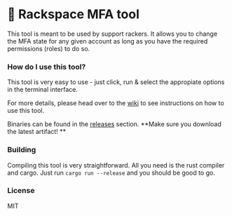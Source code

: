 # 🦀 Rackspace MFA tool

This tool is meant to be used by support rackers. It allows you to change the MFA state for any given account as long as you have the required permissions (roles) to do so. 

### How do I use this tool?

This tool is very easy to use - just click, run & select the appropiate options in the terminal interface.

For more details, please head over to the [wiki](https://github.com/rackerlabs/mfa-support-tool/wiki) to see instructions on how to use this tool.

Binaries can be found in the [releases](https://github.com/rackerlabs/mfa-support-tool/releases) section. **Make sure you download the latest artifact! **

### Building

Compiling this tool is very straightforward. All you need is the rust compiler and cargo. Just run `cargo run --release` and you should be good to go.


### License

MIT